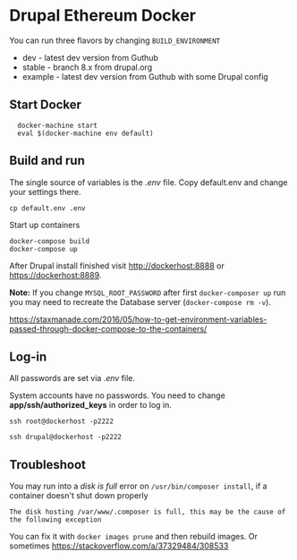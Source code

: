 # Drupal Ethereum Docker

You can run three flavors by changing `BUILD_ENVIRONMENT`

* dev    - latest dev version from Guthub
* stable - branch 8.x from drupal.org
* example - latest dev version from Guthub with some Drupal config


## Start Docker

```
  docker-machine start
  eval $(docker-machine env default)
```

## Build and run

The single source of variables is the *.env* file.
Copy default.env and change your settings there.

```
cp default.env .env
```


Start up containers

```
docker-compose build
docker-compose up
```

After Drupal install finished visit [http://dockerhost:8888](http://dockerhost:8888) or [https://dockerhost:8889](https://dockerhost:8889).

**Note:** If you change `MYSQL_ROOT_PASSWORD` after first `docker-composer up` run you may need to recreate the Database server (`docker-compose rm -v`).

https://staxmanade.com/2016/05/how-to-get-environment-variables-passed-through-docker-compose-to-the-containers/

## Log-in

All passwords are set via *.env* file.

System accounts have no passwords. You need to change **app/ssh/authorized_keys** in order to log in.

```
ssh root@dockerhost -p2222
```

```
ssh drupal@dockerhost -p2222
```


## Troubleshoot

You may run into a *disk is full* error on `/usr/bin/composer install`, if a container doesn't shut down properly


```
The disk hosting /var/www/.composer is full, this may be the cause of the following exception
```

You can fix it with `docker images prune` and then rebuild images.
Or sometimes https://stackoverflow.com/a/37329484/308533

